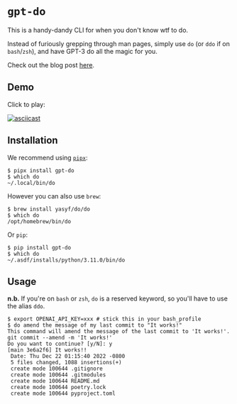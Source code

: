 # `gpt-do`

This is a handy-dandy CLI for when you don't know wtf to do.

Instead of furiously grepping through man pages, simply use `do` (or `ddo` if on `bash`/`zsh`), and have GPT-3 do all the magic for you.

Check out the blog post [here](https://musings.yasyf.com/never-write-a-bash-command-again-with-gpt-3/).

## Demo

Click to play:

[![asciicast](https://asciinema.org/a/oXRkVfVsxvUFq4SFjrstgsZck.png)](https://asciinema.org/a/oXRkVfVsxvUFq4SFjrstgsZck?i=0.5&autoplay=1)

## Installation

We recommend using [`pipx`](https://pypa.github.io/pipx/):

```console
$ pipx install gpt-do
$ which do
~/.local/bin/do
```

However you can also use `brew`:

```console
$ brew install yasyf/do/do
$ which do
/opt/homebrew/bin/do
```

Or `pip`:

```console
$ pip install gpt-do
$ which do
~/.asdf/installs/python/3.11.0/bin/do
```

## Usage

**n.b.** If you're on `bash` or `zsh`, `do` is a reserved keyword, so you'll have to use the alias `ddo`.


```console
$ export OPENAI_API_KEY=xxx # stick this in your bash_profile
$ do amend the message of my last commit to "It works!"
This command will amend the message of the last commit to 'It works!'.
git commit --amend -m 'It works!'
Do you want to continue? [y/N]: y
[main 3e6a2f6] It works!!
 Date: Thu Dec 22 01:15:40 2022 -0800
 5 files changed, 1088 insertions(+)
 create mode 100644 .gitignore
 create mode 100644 .gitmodules
 create mode 100644 README.md
 create mode 100644 poetry.lock
 create mode 100644 pyproject.toml
```
